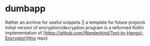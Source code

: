 # dumbapp
Rather an archive for useful snippets || a template for future projects <br>
Initial version of encryption/decryption program is a reformed Kotlin implementation of [https://github.com/Wanderkind/Text-to-Hangul-Encryptor](this repo)
